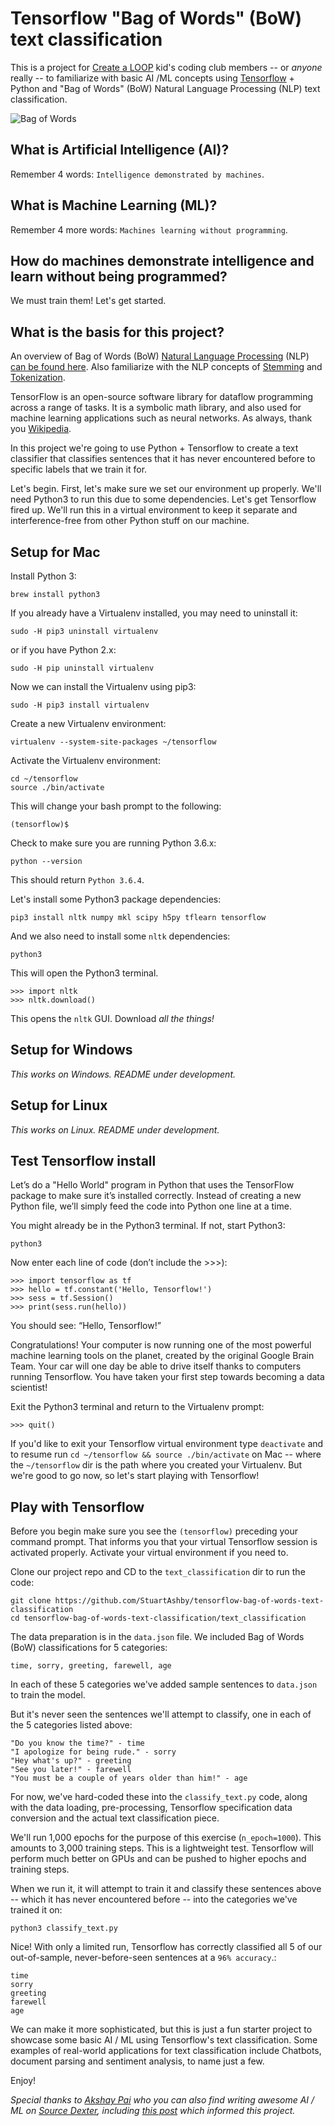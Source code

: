 # Tensorflow "Bag of Words" (BoW) text classification
This is a project for [Create a LOOP](https://createaloop.org/) kid's coding club members -- or *anyone* really -- to familiarize with basic AI /ML concepts using [Tensorflow](https://www.tensorflow.org/) + Python and "Bag of Words" (BoW) Natural Language Processing (NLP) text classification. 

![Bag of Words](https://i.ytimg.com/vi/OGK9SHt8SWg/maxresdefault.jpg)

## What is Artificial Intelligence (AI)?
Remember 4 words: ```Intelligence demonstrated by machines```.

## What is Machine Learning (ML)?
Remember 4 more words: ```Machines learning without programming```.

## How do machines demonstrate intelligence and learn without being programmed?
We must train them! Let's get started.

## What is the basis for this project?
An overview of Bag of Words (BoW) [Natural Language Processing](https://en.wikipedia.org/wiki/Natural-language_processing) (NLP) [can be found here](https://ongspxm.github.io/blog/2014/12/bag-of-words-natural-language-processing/). Also familiarize with the NLP concepts of [Stemming](https://nlp.stanford.edu/IR-book/html/htmledition/stemming-and-lemmatization-1.html) and [Tokenization](https://nlp.stanford.edu/IR-book/html/htmledition/tokenization-1.html).

TensorFlow is an open-source software library for dataflow programming across a range of tasks. It is a symbolic math library, and also used for machine learning applications such as neural networks. As always, thank you [Wikipedia](https://en.wikipedia.org/wiki/TensorFlow).

In this project we're going to use Python + Tensorflow to create a text classifier that classifies sentences that it has never encountered before to specific labels that we train it for.

Let's begin. First, let's make sure we set our environment up properly. We'll need Python3 to run this due to some dependencies. Let's get Tensorflow fired up. We'll run this in a virtual environment to keep it separate and interference-free from other Python stuff on our machine.

## Setup for Mac
Install Python 3:
```
brew install python3
```

If you already have a Virtualenv installed, you may need to uninstall it:
```
sudo -H pip3 uninstall virtualenv
```
or if you have Python 2.x:
```
sudo -H pip uninstall virtualenv
```

Now we can install the Virtualenv using pip3:
```
sudo -H pip3 install virtualenv
```

Create a new Virtualenv environment:
```
virtualenv --system-site-packages ~/tensorflow
```

Activate the Virtualenv environment:
```
cd ~/tensorflow
source ./bin/activate
```

This will change your bash prompt to the following:
```
(tensorflow)$
```

Check to make sure you are running Python 3.6.x:
```
python --version
```

This should return ```Python 3.6.4```.

Let's install some Python3 package dependencies:
```
pip3 install nltk numpy mkl scipy h5py tflearn tensorflow
```

And we also need to install some ```nltk``` dependencies:
```
python3
```

This will open the Python3 terminal.
```
>>> import nltk
>>> nltk.download()
```

This opens the ```nltk``` GUI. Download *all the things!* 

## Setup for Windows
*This works on Windows. README under development.*

## Setup for Linux
*This works on Linux. README under development.*

## Test Tensorflow install
Let’s do a "Hello World" program in Python that uses the TensorFlow package to make sure it’s installed correctly. Instead of creating a new Python file, we’ll simply feed the code into Python one line at a time.

You might already be in the Python3 terminal. If not, start Python3:
```
python3
```

Now enter each line of code (don’t include the >>>):
```
>>> import tensorflow as tf
>>> hello = tf.constant('Hello, Tensorflow!')
>>> sess = tf.Session()
>>> print(sess.run(hello))

```

You should see: “Hello, Tensorflow!” 

Congratulations! Your computer is now running one of the most powerful machine learning tools on the planet, created by the original Google Brain Team. Your car will one day be able to drive itself thanks to computers running Tensorflow. You have taken your first step towards becoming a data scientist!

Exit the Python3 terminal and return to the Virtualenv prompt:
```
>>> quit()
```

If you'd like to exit your Tensorflow virtual environment type ```deactivate``` and to resume run ```cd ~/tensorflow && source ./bin/activate``` on Mac -- where the ```~/tensorflow``` dir is the path where you created your Virtualenv. But we're good to go now, so let's start playing with Tensorflow!

## Play with Tensorflow

Before you begin make sure you see the ```(tensorflow)``` preceding your command prompt. That informs you that your virtual Tensorflow session is activated properly. Activate your virtual environment if you need to.

Clone our project repo and CD to the ```text_classification``` dir to run the code:
```
git clone https://github.com/StuartAshby/tensorflow-bag-of-words-text-classification
cd tensorflow-bag-of-words-text-classification/text_classification
```

The data preparation is in the ```data.json``` file. We included Bag of Words (BoW) classifications for 5 categories:

```
time, sorry, greeting, farewell, age
```

In each of these 5 categories we've added sample sentences to ```data.json``` to train the model.

But it's never seen the sentences we'll attempt to classify, one in each of the 5 categories listed above:
```
"Do you know the time?" - time
"I apologize for being rude." - sorry
"Hey what's up?" - greeting
"See you later!" - farewell
"You must be a couple of years older than him!" - age
```

For now, we've hard-coded these into the ```classify_text.py``` code, along with the data loading, pre-processing, Tensorflow specification data conversion and the actual text classification piece.

We'll run 1,000 epochs for the purpose of this exercise (```n_epoch=1000```). This amounts to 3,000 training steps. This is a lightweight test. Tensorflow will perform much better on GPUs and can be pushed to higher epochs and training steps.

When we run it, it will attempt to train it and classify these sentences above -- which it has never encountered before -- into the categories we've trained it on:
```
python3 classify_text.py
```

Nice! With only a limited run, Tensorflow has correctly classified all 5 of our out-of-sample, never-before-seen sentences at a ```96% accuracy```.:
```
time
sorry
greeting
farewell
age
```

We can make it more sophisticated, but this is just a fun starter project to showcase some basic AI / ML using Tensorflow's text classification. Some examples of real-world applications for text classification include Chatbots, document parsing and sentiment analysis, to name just a few.

Enjoy!

*Special thanks to [Akshay Pai](https://github.com/akshaypai) who you can also find writing awesome AI / ML on [Source Dexter](https://sourcedexter.com/author/akshayhpai94/), including [this post](https://sourcedexter.com/tensorflow-text-classification-python/) which informed this project.*
